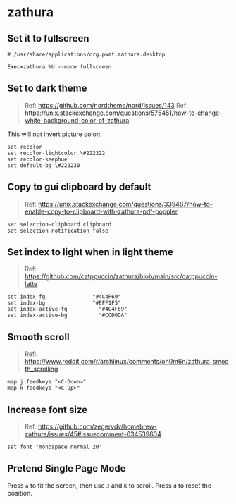 # zathura

## Set it to fullscreen

```text
# /usr/share/applications/org.pwmt.zathura.desktop

Exec=zathura %U --mode fullscreen
```

## Set to dark theme

> Ref: <https://github.com/nordtheme/nord/issues/143>
> Ref: <https://unix.stackexchange.com/questions/575451/how-to-change-white-background-color-of-zathura>

This will not invert picture color:

```text
set recolor
set recolor-lightcolor \#222222
set recolor-keephue
set default-bg \#222230
```

## Copy to gui clipboard by default

> Ref: <https://unix.stackexchange.com/questions/339487/how-to-enable-copy-to-clipboard-with-zathura-pdf-poppler>

```text
set selection-clipboard clipboard
set selection-notification false
```

## Set index to light when in light theme

> Ref: <https://github.com/catppuccin/zathura/blob/main/src/catppuccin-latte>

```text
set index-fg               "#4C4F69"
set index-bg               "#EFF1F5"
set index-active-fg          "#4C4F69"
set index-active-bg          "#CCD0DA"
```

## Smooth scroll

> Ref: <https://www.reddit.com/r/archlinux/comments/oh0m6n/zathura_smooth_scrolling>

```text
map j feedkeys "<C-Down>"
map k feedkeys "<C-Up>"
```

## Increase font size

> Ref: <https://github.com/zegervdv/homebrew-zathura/issues/45#issuecomment-634539604>

```text
set font 'monospace normal 20'
```

## Pretend Single Page Mode

Press `a` to fit the screen, then use `J` and `K` to scroll. Press `d` to reset the position.
